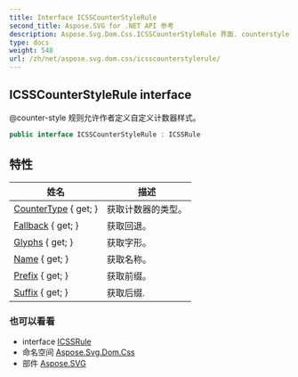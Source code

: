 ```yaml
---
title: Interface ICSSCounterStyleRule
second_title: Aspose.SVG for .NET API 参考
description: Aspose.Svg.Dom.Css.ICSSCounterStyleRule 界面. counterstyle 规则允许作者定义自定义计数器样式
type: docs
weight: 540
url: /zh/net/aspose.svg.dom.css/icsscounterstylerule/
---
```

## ICSSCounterStyleRule interface

@counter-style 规则允许作者定义自定义计数器样式。

```csharp
public interface ICSSCounterStyleRule : ICSSRule
```

## 特性

| 姓名 | 描述 |
| --- | --- |
| [CounterType](../../aspose.svg.dom.css/icsscounterstylerule/countertype/) { get; } | 获取计数器的类型。 |
| [Fallback](../../aspose.svg.dom.css/icsscounterstylerule/fallback/) { get; } | 获取回退。 |
| [Glyphs](../../aspose.svg.dom.css/icsscounterstylerule/glyphs/) { get; } | 获取字形。 |
| [Name](../../aspose.svg.dom.css/icsscounterstylerule/name/) { get; } | 获取名称。 |
| [Prefix](../../aspose.svg.dom.css/icsscounterstylerule/prefix/) { get; } | 获取前缀。 |
| [Suffix](../../aspose.svg.dom.css/icsscounterstylerule/suffix/) { get; } | 获取后缀. |

### 也可以看看

* interface [ICSSRule](../icssrule/)
* 命名空间 [Aspose.Svg.Dom.Css](../../aspose.svg.dom.css/)
* 部件 [Aspose.SVG](../../)


